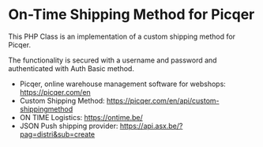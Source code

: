# On-Time Shipping Method for Picqer

This PHP Class is an implementation of a custom shipping method for Picqer.

The functionality is secured with a username and password and authenticated with Auth Basic method.

- Picqer, online warehouse management software for webshops: https://picqer.com/en
- Custom Shipping Method: https://picqer.com/en/api/custom-shippingmethod
- ON TIME Logistics: https://ontime.be/
- JSON Push shipping provider: https://api.asx.be/?pag=distri&sub=create
